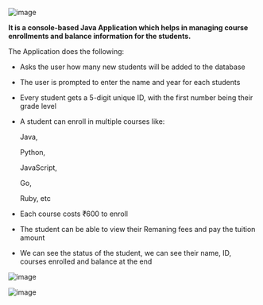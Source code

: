 ![image](https://user-images.githubusercontent.com/85121133/223954155-2080a7aa-66a6-4314-87ea-c00c001c0cc3.png)

**It is a console-based Java Application which helps in managing course enrollments and balance information for the students.**

The Application does the following:

* Asks the user how many new students will be added to the database

* The user is prompted to enter the name and year for each students

* Every student gets a 5-digit unique ID, with the first number being their grade level

* A student can enroll in multiple courses like:

  Java,

  Python,

  JavaScript,

  Go,

  Ruby, etc

* Each course costs ₹600 to enroll

* The student can be able to view their Remaning fees and pay the tuition amount

* We can see the status of the student, we can see their name, ID, courses enrolled and balance at the end 

![image](https://user-images.githubusercontent.com/85121133/223956669-1ed2c53e-15f5-4f10-8640-c09c357817cd.png)


![image](https://user-images.githubusercontent.com/85121133/223956989-8d2cb8ae-8f96-415d-a594-7ca5de9ba350.png)

